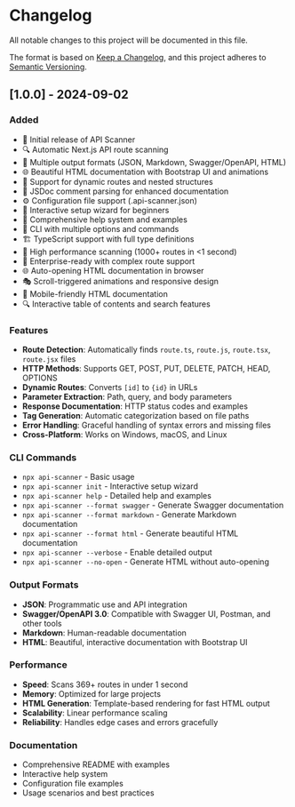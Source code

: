 # Changelog

All notable changes to this project will be documented in this file.

The format is based on [Keep a Changelog](https://keepachangelog.com/en/1.0.0/),
and this project adheres to [Semantic Versioning](https://semver.org/spec/v2.0.0.html).

## [1.0.0] - 2024-09-02

### Added
- 🚀 Initial release of API Scanner
- 🔍 Automatic Next.js API route scanning
- 📄 Multiple output formats (JSON, Markdown, Swagger/OpenAPI, HTML)
- 🌐 Beautiful HTML documentation with Bootstrap UI and animations
- 🎯 Support for dynamic routes and nested structures
- 📝 JSDoc comment parsing for enhanced documentation
- ⚙️ Configuration file support (.api-scanner.json)
- 🎨 Interactive setup wizard for beginners
- 📖 Comprehensive help system and examples
- 🔧 CLI with multiple options and commands
- 🏗️ TypeScript support with full type definitions
- 🚀 High performance scanning (1000+ routes in <1 second)
- 🎯 Enterprise-ready with complex route support
- 🌐 Auto-opening HTML documentation in browser
- 🎭 Scroll-triggered animations and responsive design
- 📱 Mobile-friendly HTML documentation
- 🔍 Interactive table of contents and search features

### Features
- **Route Detection**: Automatically finds `route.ts`, `route.js`, `route.tsx`, `route.jsx` files
- **HTTP Methods**: Supports GET, POST, PUT, DELETE, PATCH, HEAD, OPTIONS
- **Dynamic Routes**: Converts `[id]` to `{id}` in URLs
- **Parameter Extraction**: Path, query, and body parameters
- **Response Documentation**: HTTP status codes and examples
- **Tag Generation**: Automatic categorization based on file paths
- **Error Handling**: Graceful handling of syntax errors and missing files
- **Cross-Platform**: Works on Windows, macOS, and Linux

### CLI Commands
- `npx api-scanner` - Basic usage
- `npx api-scanner init` - Interactive setup wizard
- `npx api-scanner help` - Detailed help and examples
- `npx api-scanner --format swagger` - Generate Swagger documentation
- `npx api-scanner --format markdown` - Generate Markdown documentation
- `npx api-scanner --format html` - Generate beautiful HTML documentation
- `npx api-scanner --verbose` - Enable detailed output
- `npx api-scanner --no-open` - Generate HTML without auto-opening

### Output Formats
- **JSON**: Programmatic use and API integration
- **Swagger/OpenAPI 3.0**: Compatible with Swagger UI, Postman, and other tools
- **Markdown**: Human-readable documentation
- **HTML**: Beautiful, interactive documentation with Bootstrap UI
### Performance
- **Speed**: Scans 369+ routes in under 1 second
- **Memory**: Optimized for large projects
- **HTML Generation**: Template-based rendering for fast HTML output
- **Scalability**: Linear performance scaling
- **Reliability**: Handles edge cases and errors gracefully

### Documentation
- Comprehensive README with examples
- Interactive help system
- Configuration file examples
- Usage scenarios and best practices

